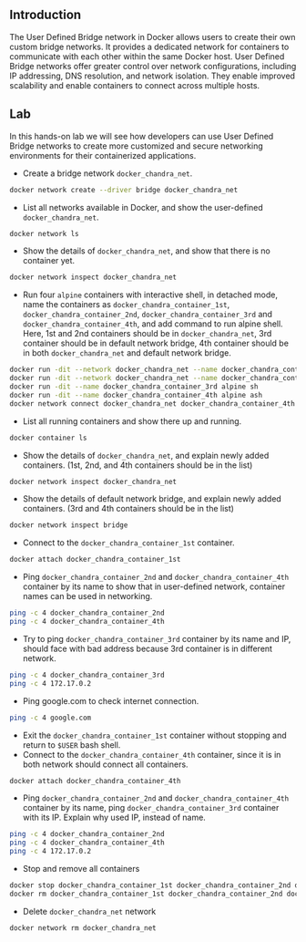 ## Introduction

The User Defined Bridge network in Docker allows users to create their own custom bridge networks. It provides a dedicated network for containers to communicate with each other within the same Docker host. User Defined Bridge networks offer greater control over network configurations, including IP addressing, DNS resolution, and network isolation. They enable improved scalability and enable containers to connect across multiple hosts. 

## Lab

In this hands-on lab we will see how developers can use User Defined Bridge networks to create more customized and secure networking environments for their containerized applications.

- Create a bridge network `docker_chandra_net`.

```bash
docker network create --driver bridge docker_chandra_net
```

- List all networks available in Docker, and show the user-defined `docker_chandra_net`.

```bash
docker network ls
```

- Show the details of `docker_chandra_net`, and show that there is no container yet.

```bash
docker network inspect docker_chandra_net
```

- Run four `alpine` containers with interactive shell, in detached mode, name the containers as `docker_chandra_container_1st`, `docker_chandra_container_2nd`, `docker_chandra_container_3rd` and `docker_chandra_container_4th`, and add command to run alpine shell. Here, 1st and 2nd containers should be in `docker_chandra_net`, 3rd container should be in default network bridge, 4th container should be in both `docker_chandra_net` and default network bridge.

```bash
docker run -dit --network docker_chandra_net --name docker_chandra_container_1st alpine sh
docker run -dit --network docker_chandra_net --name docker_chandra_container_2nd alpine sh
docker run -dit --name docker_chandra_container_3rd alpine sh
docker run -dit --name docker_chandra_container_4th alpine ash
docker network connect docker_chandra_net docker_chandra_container_4th
```

- List all running containers and show there up and running.

```bash
docker container ls
```

- Show the details of `docker_chandra_net`, and explain newly added containers. (1st, 2nd, and 4th containers should be in the list)

```bash
docker network inspect docker_chandra_net
```

- Show the details of default network bridge, and explain newly added containers. (3rd and 4th containers should be in the list)

```bash
docker network inspect bridge
```

- Connect to the `docker_chandra_container_1st` container.

```bash
docker attach docker_chandra_container_1st
```

- Ping `docker_chandra_container_2nd` and `docker_chandra_container_4th` container by its name to show that in user-defined network, container names can be used in networking.

```bash
ping -c 4 docker_chandra_container_2nd
ping -c 4 docker_chandra_container_4th
```

- Try to ping `docker_chandra_container_3rd` container by its name and IP, should face with bad address because 3rd container is in different network.

```bash
ping -c 4 docker_chandra_container_3rd
ping -c 4 172.17.0.2
```

- Ping google.com to check internet connection.

```bash
ping -c 4 google.com
```

- Exit the `docker_chandra_container_1st` container without stopping and return to `$USER` bash shell.
- Connect to the `docker_chandra_container_4th` container, since it is in both network should connect all containers.

```bash
docker attach docker_chandra_container_4th
```

- Ping `docker_chandra_container_2nd` and `docker_chandra_container_4th` container by its name, ping `docker_chandra_container_3rd` container with its IP. Explain why used IP, instead of name.

```bash
ping -c 4 docker_chandra_container_2nd
ping -c 4 docker_chandra_container_4th
ping -c 4 172.17.0.2
```

- Stop and remove all containers

```bash
docker stop docker_chandra_container_1st docker_chandra_container_2nd docker_chandra_container_3rd docker_chandra_container_4th
docker rm docker_chandra_container_1st docker_chandra_container_2nd docker_chandra_container_3rd docker_chandra_container_4th
```

- Delete `docker_chandra_net` network

```bash
docker network rm docker_chandra_net
```